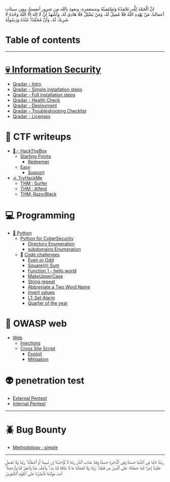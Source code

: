 انَّ الْحَمْدَ لِلَّهِ، نَحْمَدُهُ وَنَسْتَعِينُهُ ونستغفره، ونعوذ بالله من شرور أنفسنا، ومن سيئات أعمالنا، مَنْ يَهْدِهِ اللَّهُ فَلَا مُضِلَّ لَهُ، وَمَنْ يُضْلِلْ فَلَا هَادِيَ لَهُ، وَأَشْهَدُ أَنْ لَا إِلَهَ إِلَّا اللَّهُ وَحْدَهُ لَا شَرِيكَ لَهُ، وَأَنَّ مُحَمَّدًا عَبْدُهُ وَرَسُولُهُ

# Table of contents
---

# [💀 Information Security](<README (1).md>)
  * [Qradar - Intro](information-security/QRadar-intro.md) 
  * [Qradar - Simple installation steps](information-security/qradar-part-1.md)
  * [Qradar - Full installation steps ](information-security/Qradar-Full-install.md)
  * [Qradar - Health Check](information-security/Qradar-Part2.md)
  * [Qradar - Deployment](information-security/Qradar-Part4.md)
  * [Qradar - Troubleshooting Checklist](information-security/Qradar-Part3.md)
  * [Qradar - Licenses](information-security/Qradar-Part5.md)
# 🧟 CTF writeups &#x20;

* [🧟♂ HackTheBox](ctf-writups/hackthebox/README.md)
  * [Starting Points](ctf-writups/hackthebox/starting-points/README.md)
    * [Redeemer](ctf-writups/hackthebox/starting-points/redeemer.md)
  * [Easy](ctf-writups/hackthebox/easy/README.md)
    * [Support](ctf-writups/hackthebox/easy/support.md)
* [☠ TryHackMe](ctf-writups/tryhackme/README.md)
  * [THM : Surfer](ctf-writups/tryhackme/thm-surfer.md)
  * [THM : Alferd](ctf-writups/tryhackme/thm-alferd.md)
  * [THM: RazorBlack](ctf-writups/tryhackme/razorblack.md)

# :computer: Programming

* [🐍 Python](programming/python/README.md)
  * [Python for CyberSecurity](programming/python/python-for-cybersecurity/README.md)
    * [Directory Enumeration](programming/python/python-for-cybersecurity/directory-enumeration.md)
    * [subdomains Enumeration](programming/python/python-for-cybersecurity/subdomains-enumeration.md)
  * :page_with_curl: [Code challenges](programming/python/code-challenges/README.md)
    * [Even or Odd](programming/python/code-challenges/even-or-odd.md)
    * [Square(n) Sum](programming/python/code-challenges/square-n-sum.md)
    * [Function 1 - hello world](programming/python/code-challenges/function-1-hello-world.md)
    * [MakeUpperCase](programming/python/code-challenges/makeuppercase.md)
    * [String repeat](programming/python/code-challenges/string-repeat.md)
    * [Abbreviate a Two Word Name](programming/python/code-challenges/abbreviate-a-two-word-name.md)
    * [Invert values](programming/python/code-challenges/invert-values.md)
    * [L1: Set Alarm](programming/python/code-challenges/l1-set-alarm.md)
    * [Quarter of the year](programming/python/code-challenges/quarter-of-the-year.md)

# :closed_lock_with_key: OWASP web 

* [Web](owasp/web.md)
  * [Injections](webgoat-exploit-and-mitigate/a3-injections/README.md)
  * [Cross Site Script](webgoat-exploit-and-mitigate/a3-injections/cross-site-script/README.md)
    * [Exploit](webgoat-exploit-and-mitigate/a3-injections/cross-site-script/exploit.md)
    * [Mitigation](webgoat-exploit-and-mitigate/a3-injections/cross-site-script/mitigation.md)

# 👽 penetration test

* [External Pentest](penetration-test/external-pentest.md)
* [Internal Pentest](penetration-test/internal-pentest.md)

---

# :beetle: Bug Bounty 
- [Methodology : simple](bugbounty/Methodology-simple.md)

---



ربَّنَآ ءَاتِنَا فِى ٱلدُّنْيَا حَسَنَةً وَفِى ٱلْـَٔاخِرَةِ حَسَنَةً وَقِنَا عَذَابَ ٱلنَّارِ
رَبَّنَا لَا تُؤَاخِذْنَآ إِن نَّسِينَآ أَوْ أَخْطَأْنَا ۚ رَبَّنَا وَلَا تَحْمِلْ عَلَيْنَآ إِصْرًا كَمَا حَمَلْتَهُۥ عَلَى ٱلَّذِينَ مِن قَبْلِنَا ۚ رَبَّنَا وَلَا تُحَمِّلْنَا مَا لَا طَاقَةَ لَنَا بِهِۦ ۖ وَٱعْفُ عَنَّا وَٱغْفِرْ لَنَا وَٱرْحَمْنَآ ۚ أَنتَ مَوْلَىٰنَا فَٱنصُرْنَا عَلَى ٱلْقَوْمِ ٱلْكَـٰفِرِينَ
